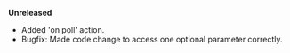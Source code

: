 **Unreleased**
* Added 'on poll' action.
* Bugfix: Made code change to access one optional parameter correctly.